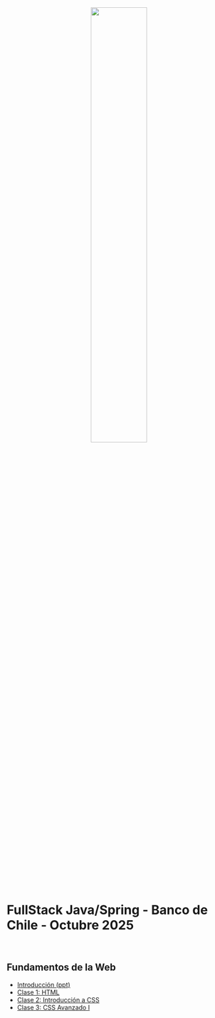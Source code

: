 <div align="center">
    <img width="50%" src="https://www.skillnest.com/wp-content/uploads/2025/01/Skillnest_blanca-1.png">
</div>
<br>

# FullStack Java/Spring - Banco de Chile - Octubre 2025

<br>

## Fundamentos de la Web

- [Introducción (ppt)](./Presentaciones/)
- [Clase 1: HTML](./Clase-1/)
- [Clase 2: Introducción a CSS](./Clase-2/)
- [Clase 3: CSS Avanzado I](./Clase-3/)
<!-- - [Clase 4: CSS Avanzado II](./Clase-/)
- [Clase 5: Git + Github](./Clase-/)
- [Clase 6: Frameworks CSS](./Clase-/)
- [Clase 7: Fundamentos de Javascript I](./Clase-/)
- [Clase 8: Fundamentos de Javascript II](./Clase-/)
- [Clase 9: Javascript](./Clase-/)
- [Clase 10: DOM](./Clase-/)
- [Clase 11: Eventos](./Clase-/)
- [Repaso para Examen](./Clase-/)
- [Extra 1: API's y AJAX](./Clase-/)
- [Extra 2: Modales](./Clase-/)

## Fundamentos de Java